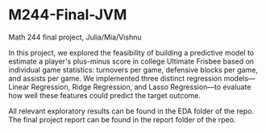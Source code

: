 # M244-Final-JVM
Math 244 final project, Julia/Mia/Vishnu


In this project, we explored the feasibility of building a predictive model to estimate a player's plus-minus score in college Ultimate Frisbee based on individual game statistics: turnovers per game, defensive blocks per game, and assists per game. We implemented three distinct regression models—Linear Regression, Ridge Regression, and Lasso Regression—to evaluate how well these features could predict the target outcome.


All relevant exploratory results can be found in the EDA folder of the repo. The final project report can be found in the report folder of the rpeo.
